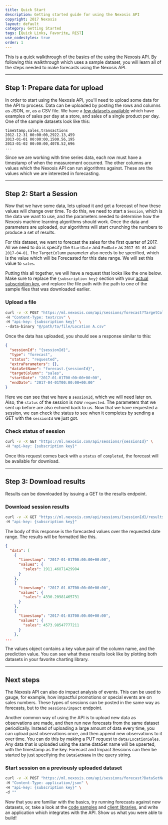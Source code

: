 ```yaml
---
title: Quick Start
description: Getting started guide for using the Nexosis API
copyright: 2017 Nexosis 
layout: default
category: Getting Started
tags: [Quick Links, Favorite, REST]
use_codestyles: true
order: 1
---
```


This is a quick walkthrough of the basics of the using the Nexosis API.  By following this walkthrough which uses a sample dataset, you will learn all of the steps needed to make forecasts using the Nexosis API.

------

## Step 1: Prepare data for upload

In order to start using the Nexosis API, you'll need to upload some data for the API to process. Data can be uploaded by posting the rows and columns as JSON, or, as a CSV file.  We have a [few datasets available](https://github.com/Nexosis/sampledata) which have examples of sales per day at a store, and sales of a single product per day.  One of the sample datasets look like this:

``` csv
timeStamp,sales,transactions
2012-12-31 00:00:00,2922.13,459
2013-01-01 00:00:00,1500.56,195
2013-01-02 00:00:00,4078.52,696
...
```

Since we are working with time series data, each row must have a timestamp of when the measurement occurred.  The other columns are values which the Nexosis API can run algorithms against.  These are the values which we are interested in forecasting.

------

## Step 2: Start a Session

Now that we have some data, lets upload it and get a forecast of how these values will change over time.  To do this, we need to start a `Session`, which is the data we want to use, and the parameters needed to determine how the Nexosis machine learning algorithms should work.  Once the data and parameters are uploaded, our algorithms will start crunching the numbers to produce a set of results.

For this dataset, we want to forecast the sales for the first quarter of 2017.  All we need to do is specify the `StartDate` and `EndDate` as `2017-01-01` and `2017-04-01`.  The `TargetColumn` parameter also needs to be specified, which is the value which will be Forecasted for this date range.  We will set this value to `sales`.

Putting this all together, we will have a request that looks like the one below.  Make sure to replace the `{subscription key}` section with your [actual subscription key](https://developers.nexosis.com/developer), and replace the file path with the path to one of the sample files that was downloaded earlier.

### Upload a file

``` bash
curl -v -X POST "https://ml.nexosis.com/api/sessions/forecast?TargetColumn=sales&StartDate=2017-01-01&EndDate=2017-03-31" \
-H "Content-Type: text/csv" \
-H "api-key: {subscription key}" \
--data-binary "@/path/to/file/Location A.csv"
```

Once the data has uploaded, you should see a response similar to this:

``` JSON
{
  "sessionId": "{sessionId}",
  "type": "forecast",
  "status": "requested",
  "extraParameters": {},
  "dataSetName": "forecast.{sessionId}",
  "targetColumn": "sales",
  "startDate": "2017-01-01T00:00:00+00:00",
  "endDate": "2017-04-01T00:00:00+00:00"
}
```

Here we can see that we have a `sessionId`, which we will need later on.  Also, the `status` of the session is now `requested`.  The parameters that we sent up before are also echoed back to us.  Now that we have requested a session, we can check the status to see when it completes by sending a GET with the `sessionId` we just got.

### Check status of session

``` bash
curl -v -X GET "https://ml.nexosis.com/api/sessions/{sessionId}" \
-H "api-key: {subscription key}"
```

Once this request comes back with a `status` of `completed`, the forecast will be available for download.

------

## Step 3: Download results

Results can be downloaded by issuing a GET to the results endpoint.

### Download session results

``` bash
curl -v -X GET "https://ml.nexosis.com/api/sessions/{sessionId}/results" \
-H "api-key: {subscription key}"
```

The body of this response is the forecasted values over the requested date range.  The results will be formatted like this.

``` JSON
{
  "data": [
    {
      "timestamp": "2017-01-01T00:00:00+00:00",
      "values": {
        "sales": 1911.46871429984
      }
    },
    {
      "timestamp": "2017-01-02T00:00:00+00:00",
      "values": {
        "sales": 4330.20981465731
      }
    },
    {
      "timestamp": "2017-01-03T00:00:00+00:00",
      "values": {
        "sales": 4573.98547777211
      }
    },
...
```

The values object contains a key value pair of the column name, and the prediction value.  You can see what these results look like by plotting both datasets in your favorite charting library.

------

## Next steps

The Nexosis API can also do impact analysis of events.  This can be used to gauge, for example, how impactful promotions or special events are on sales numbers.  These types of sessions can be posted in the same way as forecasts, but to the `sessions/impact` endpoint.

Another common way of using the API is to upload new data as observations are made, and then run new forecasts from the same dataset periodically.  Instead of uploading a large amount of data every time, you can upload past observations once, and then append new observations to it over time.  You can do this by making a PUT request to `data/LocationSales`.  Any data that is uploaded using the same dataSet name will be upserted, with the timestamp as the key.  Forecast and Impact Sessions can then be started by just specifying the `DataSetName` in the query string.

### Start session on a previously uploaded dataset

``` bash
curl -v -X POST "https://ml.nexosis.com/api/sessions/forecast?DataSetName=LocationSales&TargetColumn=sales&StartDate=2017-01-01&EndDate=2017-03-31" \
-H "Content-Type: application/json" \
-H "api-key: {subscription key}" \
-d ""
```

Now that you are familiar with the basics, try running forecasts against new datasets, or, take a look at the [code samples](https://github.com/Nexosis/samples) and [client libraries](/clients), and write an application which integrates with the API.  Show us what you were able to build!
